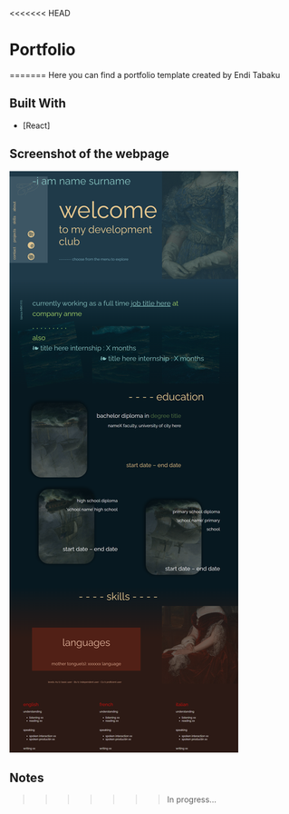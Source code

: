 <<<<<<< HEAD
# Portfolio
======= 
   Here you can find a portfolio template created by Endi Tabaku

## Built With
* [React]

## Screenshot of the webpage
![Screenshots](https://github.com/enditabaku/My-Portfolio/blob/main/src/images/screenshots/portfolio-webtempalte.png)


## Notes

>>>>>>> In progress...
